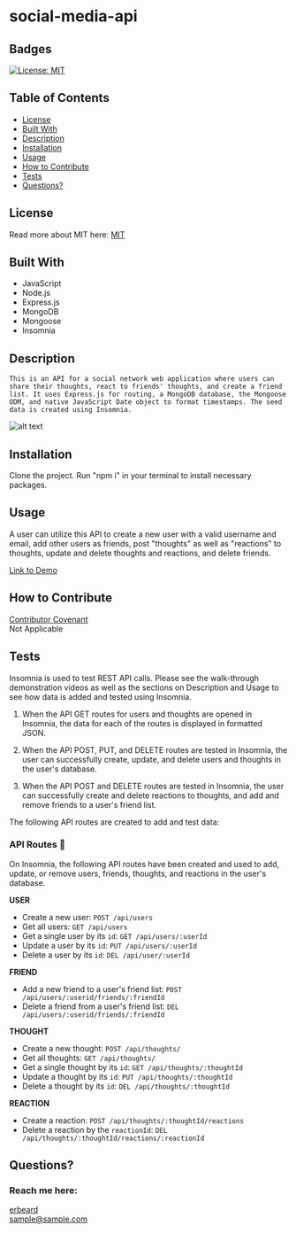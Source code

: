 # social-media-api
  ## Badges
  [![License: MIT](https://img.shields.io/badge/License-MIT-yellow.svg)](https://opensource.org/licenses/MIT)
  
  ## Table of Contents
  * [License](#license)
  * [Built With](#built-with) 
  * [Description](#description)
  * [Installation](#installation)
  * [Usage](#usage)
  * [How to Contribute](#how-to-contribute)
  * [Tests](#tests)
  * [Questions?](#questions)
  
  ## License
  Read more about MIT here:
  [MIT](https://opensource.org/licenses/MIT)

  ## Built With
  * JavaScript
  * Node.js
  * Express.js
  * MongoDB
  * Mongoose
  * Insomnia
  
  ## Description
    This is an API for a social network web application where users can share their thoughts, react to friends' thoughts, and create a friend list. It uses Express.js for routing, a MongoDB database, the Mongoose ODM, and native JavaScript Date object to format timestamps. The seed data is created using Insomnia.  

  ![alt text](./assets/images/Capture.PNG)
  
  ## Installation
  Clone the project. Run "npm i" in your terminal to install necessary packages. 
  
  ## Usage
  A user can utilize this API to create a new user with a valid username and email, add other users as friends, post "thoughts" as well as "reactions" to thoughts, update and delete thoughts and reactions, and delete friends.

[Link to Demo](https://youtu.be/7xqe20-4yT0)
  
  ## How to Contribute
  [Contributor Covenant](https://www.contributor-covenant.org/)  
  Not Applicable
  
  ## Tests
   Insomnia is used to test REST API calls. Please see the walk-through demonstration videos as well as the sections on Description and Usage to see how data is added and tested using Insomnia. 

  1. When the API GET routes for users and thoughts are opened in Insomnia, the data for each of the routes is displayed in formatted JSON.

  2. When the API POST, PUT, and DELETE routes are tested in Insomnia, the user can successfully create, update, and delete users and thoughts in the user's database.

  3. When the API POST and DELETE routes are tested in Insomnia, the user can successfully create and delete reactions to thoughts, and add and remove friends to a user's friend list.
  
  The following API routes are created to add and test data:

  ### API Routes 🔌 
On Insomnia, the following API routes have been created and used to add, update, or remove users, friends, thoughts, and reactions in the user's database. 

 **USER**
  * Create a new user:  `POST /api/users`
  * Get all users: `GET /api/users`
  * Get a single user by its `id`: `GET /api/users/:userId`
  * Update a user by its `id`: `PUT /api/users/:userId`
  * Delete a user by its `id`: `DEL /api/user/:userId`

 **FRIEND**
  * Add a new friend to a user's friend list: `POST /api/users/:userid/friends/:friendId`
  * Delete a friend from a user's friend list: `DEL /api/users/:userid/friends/:friendId`

**THOUGHT**
  * Create a new thought: `POST /api/thoughts/`
  * Get all thoughts: `GET /api/thoughts/`
  * Get a single thought by its `id`: `GET /api/thoughts/:thoughtId`
  * Update a thought by its `id`: `PUT /api/thoughts/:thoughtId`
  * Delete a thought by its `id`: `DEL /api/thoughts/:thoughtId`

 **REACTION**
  * Create a reaction: `POST /api/thoughts/:thoughtId/reactions`
  * Delete a reaction by the `reactionId`: `DEL /api/thoughts/:thoughtId/reactions/:reactionId`
  
  ## Questions?
  ### Reach me here: 
  [erbeard](https://github.com/erbeard)  
  sample@sample.com